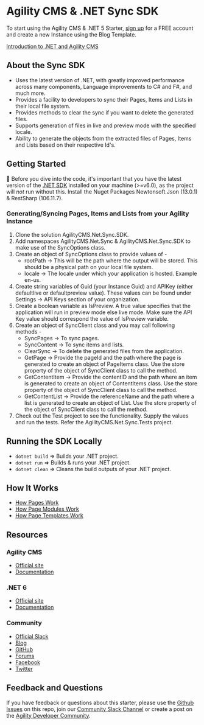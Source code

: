 # Agility CMS & .NET Sync SDK

To start using the Agility CMS & .NET 5 Starter, [sign up](https://agilitycms.com/free) for a FREE account and create a new Instance using the Blog Template.

[Introduction to .NET and Agility CMS](https://help.agilitycms.com/hc/en-us/articles/4404089239693)

## About the Sync SDK

- Uses the latest version of .NET, with greatly improved performance across many components, Language improvements to C# and F#, and much more.
- Provides a facility to developers to sync their Pages, Items and Lists in their local file system.
- Provides methods to clear the sync if you want to delete the generated files.
- Supports generation of files in live and preview mode with the specified locale.
- Ability to generate the objects from the extracted files of Pages, Items and Lists based on their respective Id's.

## Getting Started

🚨 Before you dive into the code, it's important that you have the latest version of the [.NET SDK](https://dotnet.microsoft.com/download) installed on your machine (>=v6.0), as the project will _not_ run without this. Install the Nuget Packages Newtonsoft.Json (13.0.1) & RestSharp (106.11.7).

### Generating/Syncing Pages, Items and Lists from your Agility Instance

1. Clone the solution AgilityCMS.Net.Sync.SDK.
2. Add namespaces AgilityCMS.Net.Sync & AgilityCMS.Net.Sync.SDK to make use of the SyncOptions class.
3. Create an object of SyncOptions class to provide values of - 
	- rootPath -> This will be the path where the output will be stored. This should be a physical path on your local file system.
	- locale -> The locale under which your application is hosted. Example en-us.
4. Create string variables of Guid (your Instance Guid) and APIKey (either defaultlive or defaultpreview value). These values can be found under Settings -> API Keys section of your organization.
5. Create a boolean variable as IsPreview. A true value specifies that the application will run in preview mode else live mode. Make sure the API Key value should correspond the value of IsPreview variable.
6. Create an object of SyncClient class and you may call following methods - 
	- SyncPages -> To sync pages.
	- SyncContent -> To sync items and lists.
	- ClearSync -> To delete the generated files from the application.
	- GetPage -> Provide the pageId and the path where the page is generated to create an object of PageItems class. Use the store property of the object of SyncClient class to call the method.
	- GetContentItem -> Provide the contentID and the path where an item is generated to create an object of ContentItems class. Use the store property of the object of SyncClient class to call the method.
	- GetContentList -> Provide the referenceName and the path where a list is generated to create an object of List<ContentItems>. Use the store property of the object of SyncClient class to call the method.
7. Check out the Test project to see the functionality. Supply the values and run the tests. Refer the AgilityCMS.Net.Sync.Tests project.

## Running the SDK Locally

- `dotnet build` => Builds your .NET project.
- `dotnet run` => Builds & runs your .NET project.
- `dotnet clean` => Cleans the build outputs of your .NET project.

## How It Works

- [How Pages Work](https://help.agilitycms.com/hc/en-us/articles/4404222849677)
- [How Page Modules Work](https://help.agilitycms.com/hc/en-us/articles/4404222989453)
- [How Page Templates Work](https://help.agilitycms.com/hc/en-us/articles/4404229108877)

## Resources

### Agility CMS

- [Official site](https://agilitycms.com)
- [Documentation](https://help.agilitycms.com/hc/en-us)

### .NET 6

- [Official site](https://dotnet.microsoft.com/)
- [Documentation](https://docs.microsoft.com/en-us/dotnet/)

### Community

- [Official Slack](https://join.slack.com/t/agilitycommunity/shared_invite/enQtNzI2NDc3MzU4Njc2LWI2OTNjZTI3ZGY1NWRiNTYzNmEyNmI0MGZlZTRkYzI3NmRjNzkxYmI5YTZjNTg2ZTk4NGUzNjg5NzY3OWViZGI)
- [Blog](https://agilitycms.com/resources/posts)
- [GitHub](https://github.com/agility)
- [Forums](https://help.agilitycms.com/hc/en-us/community/topics)
- [Facebook](https://www.facebook.com/AgilityCMS/)
- [Twitter](https://twitter.com/AgilityCMS)

## Feedback and Questions

If you have feedback or questions about this starter, please use the [Github Issues](https://github.com/agility/agilitycms-dotnet-sync/issues) on this repo, join our [Community Slack Channel](https://join.slack.com/t/agilitycommunity/shared_invite/enQtNzI2NDc3MzU4Njc2LWI2OTNjZTI3ZGY1NWRiNTYzNmEyNmI0MGZlZTRkYzI3NmRjNzkxYmI5YTZjNTg2ZTk4NGUzNjg5NzY3OWViZGI) or create a post on the [Agility Developer Community](https://help.agilitycms.com/hc/en-us/community/topics).
